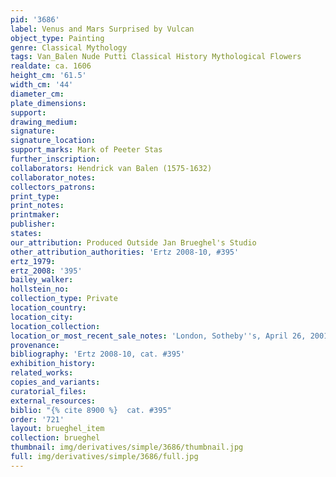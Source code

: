 ```yaml
---
pid: '3686'
label: Venus and Mars Surprised by Vulcan
object_type: Painting
genre: Classical Mythology
tags: Van_Balen Nude Putti Classical History Mythological Flowers
realdate: ca. 1606
height_cm: '61.5'
width_cm: '44'
diameter_cm: 
plate_dimensions: 
support: 
drawing_medium: 
signature: 
signature_location: 
support_marks: Mark of Peeter Stas
further_inscription: 
collaborators: Hendrick van Balen (1575-1632)
collaborator_notes: 
collectors_patrons: 
print_type: 
print_notes: 
printmaker: 
publisher: 
states: 
our_attribution: Produced Outside Jan Brueghel's Studio
other_attribution_authorities: 'Ertz 2008-10, #395'
ertz_1979: 
ertz_2008: '395'
bailey_walker: 
hollstein_no: 
collection_type: Private
location_country: 
location_city: 
location_collection: 
location_or_most_recent_sale_notes: 'London, Sotheby''s, April 26, 2001, #14'
provenance: 
bibliography: 'Ertz 2008-10, cat. #395'
exhibition_history: 
related_works: 
copies_and_variants: 
curatorial_files: 
external_resources: 
biblio: "{% cite 8900 %}  cat. #395"
order: '721'
layout: brueghel_item
collection: brueghel
thumbnail: img/derivatives/simple/3686/thumbnail.jpg
full: img/derivatives/simple/3686/full.jpg
---
```

